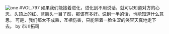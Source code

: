 ![one](http://image.wufazhuce.com/FlFbuPT5s9xnsjZHCQiUHbRdJBov)
#VOL.797
如果我们能接着进化，进化到不用说话，就可以知道对方的心思，头顶上的红、蓝箭头一目了然，那该有多好。说到一半的话，也能知道什么意思。 可是，我们都太不成熟，互相伤害，只能带着一脸生涩的笑容天真地走下去。 by 市川拓司